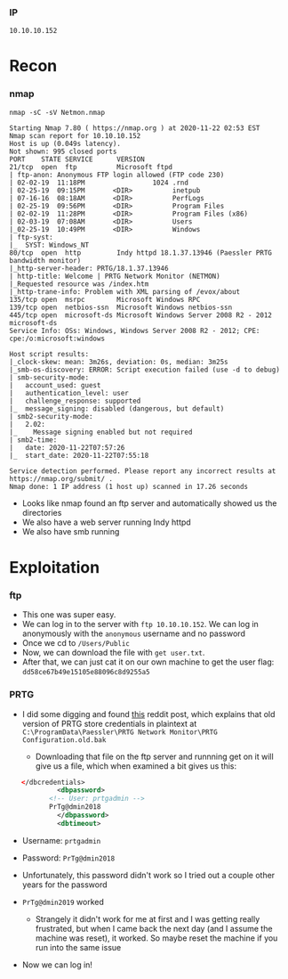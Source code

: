 ### IP
`10.10.10.152`

# Recon

### nmap
`nmap -sC -sV Netmon.nmap`
```
Starting Nmap 7.80 ( https://nmap.org ) at 2020-11-22 02:53 EST
Nmap scan report for 10.10.10.152
Host is up (0.049s latency).
Not shown: 995 closed ports
PORT    STATE SERVICE      VERSION
21/tcp  open  ftp          Microsoft ftpd
| ftp-anon: Anonymous FTP login allowed (FTP code 230)
| 02-02-19  11:18PM                 1024 .rnd
| 02-25-19  09:15PM       <DIR>          inetpub
| 07-16-16  08:18AM       <DIR>          PerfLogs
| 02-25-19  09:56PM       <DIR>          Program Files
| 02-02-19  11:28PM       <DIR>          Program Files (x86)
| 02-03-19  07:08AM       <DIR>          Users
|_02-25-19  10:49PM       <DIR>          Windows
| ftp-syst: 
|_  SYST: Windows_NT
80/tcp  open  http         Indy httpd 18.1.37.13946 (Paessler PRTG bandwidth monitor)
|_http-server-header: PRTG/18.1.37.13946
| http-title: Welcome | PRTG Network Monitor (NETMON)
|_Requested resource was /index.htm
|_http-trane-info: Problem with XML parsing of /evox/about
135/tcp open  msrpc        Microsoft Windows RPC
139/tcp open  netbios-ssn  Microsoft Windows netbios-ssn
445/tcp open  microsoft-ds Microsoft Windows Server 2008 R2 - 2012 microsoft-ds
Service Info: OSs: Windows, Windows Server 2008 R2 - 2012; CPE: cpe:/o:microsoft:windows

Host script results:
|_clock-skew: mean: 3m26s, deviation: 0s, median: 3m25s
|_smb-os-discovery: ERROR: Script execution failed (use -d to debug)
| smb-security-mode: 
|   account_used: guest
|   authentication_level: user
|   challenge_response: supported
|_  message_signing: disabled (dangerous, but default)
| smb2-security-mode: 
|   2.02: 
|_    Message signing enabled but not required
| smb2-time: 
|   date: 2020-11-22T07:57:26
|_  start_date: 2020-11-22T07:55:18

Service detection performed. Please report any incorrect results at https://nmap.org/submit/ .
Nmap done: 1 IP address (1 host up) scanned in 17.26 seconds

```
* Looks like nmap found an ftp server and automatically showed us the directories
* We also have a web server running Indy httpd
* We also have smb running

# Exploitation

### ftp
* This one was super easy. 
* We can log in to the server with `ftp 10.10.10.152`. 
	We can log in anonymously with the `anonymous` username and no password
* Once we cd to `/Users/Public`
* Now, we can download the file with `get user.txt`. 
* After that, we can just cat it on our own machine to get the user flag: `dd58ce67b49e15105e88096c8d9255a5`

### PRTG
* I did some digging and found [this](https://www.reddit.com/r/sysadmin/comments/835dai/prtg_exposes_domain_accounts_and_passwords_in/) reddit post, which explains that old version of PRTG store credentials in plaintext at `C:\ProgramData\Paessler\PRTG Network Monitor\PRTG Configuration.old.bak`

	* Downloading that file on the ftp server and runnning get on it will give us a file, which when examined a bit gives us this: 
```xml
   </dbcredentials>
            <dbpassword>
	      <!-- User: prtgadmin -->
	      PrTg@dmin2018
            </dbpassword>
            <dbtimeout>
```
* Username: `prtgadmin`
* Password: `PrTg@dmin2018`

* Unfortunately, this password didn't work so I tried out a couple other years for the password
* `PrTg@dmin2019` worked
	* Strangely it didn't work for me at first and I was getting really frustrated, but when I came back the next day (and I assume the machine was reset), it worked. So maybe reset the machine if you run into the same issue

* Now we can log in!
